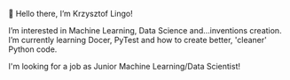 👋 Hello there, I’m Krzysztof Lingo! 




I’m interested in Machine Learning, Data Science and...inventions creation.  
I’m currently learning Docer, PyTest and how to create better, 'cleaner' Python code.  

I'm looking for a job as Junior Machine Learning/Data Scientist!
<!---
KrzysztofLin/KrzysztofLin is a ✨ special ✨ repository because its `README.md` (this file) appears on your GitHub profile.
You can click the Preview link to take a look at your changes.
--->

